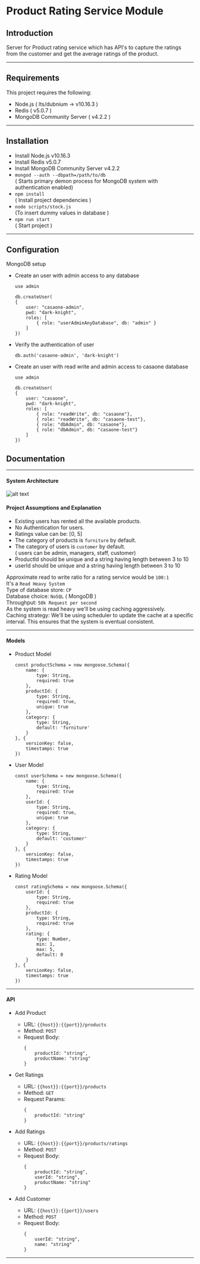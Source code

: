# Product Rating Service Module

## Introduction

Server for Product rating service which has API's to capture the ratings from the customer and get the average ratings of the product.

----
## Requirements

This project requires the following:

* Node.js ( lts/dubnium -> v10.16.3 )
* Redis ( v5.0.7 )
* MongoDB Community Server ( v4.2.2 )

----
## Installation

- Install Node.js v10.16.3
- Install Redis v5.0.7
- Install MongoDB Community Server v4.2.2
- `mongod --auth --dbpath=/path/to/db` <br>( Starts primary demon process for MongoDB system with authentication enabled)
- `npm install` <br> ( Install project dependencies )
- `node scripts/stock.js` <br> (To insert dummy values in database )
- `npm run start` <br> ( Start project )

----
## Configuration

MongoDB setup

- Create an user with admin access to any database
    ```
    use admin

    db.createUser(
    {
        user: "casaone-admin",
        pwd: "dark-knight",
        roles: [
            { role: "userAdminAnyDatabase", db: "admin" }
        ] 
    })
    ```

- Verify the authentication of user
    ```
    db.auth('casaone-admin', 'dark-knight')
    ```

- Create an user with read write and admin access to casaone database
    ```
    use admin

    db.createUser(
    { 
        user: "casaone",
        pwd: "dark-knight",
        roles: [
            { role: "readWrite", db: "casaone"},
            { role: "readWrite", db: "casaone-test"},
            { role: "dbAdmin", db: "casaone"},
            { role: "dbAdmin", db: "casaone-test"}
        ]
    })
    ```

## Documentation

----
#### System Architecture
![alt text](https://raw.githubusercontent.com/itskp/product-rating-service/master/assignment2.png)
#### Project Assumptions and Explanation
- Existing users has rented all the available products.
- No Authentication for users.
- Ratings value can be: [0, 5]
- The category of products is `furniture` by default.
- The category of users  is `customer` by default. <br> ( users can be admin, managers, staff, customer)
- ProductId should be unique and a string having length between 3 to 10
- userId should be unique and a string having length between 3 to 10

Approximate read to write ratio for a rating service would be `100:1` <br>
It's a `Read Heavy System` <br>
Type of database store: `CP` <br>
Database choice: `NoSQL` ( MongoDB ) <br>
Throughput: `50k Request per second` <br>
As the system is read heavy we'll be using caching aggressively.  <br>
Caching strategy: We'll be using scheduler to update the cache at a specific interval. This ensures that the system is eventual consistent.

----
#### Models

- Product Model
    ```
    const productSchema = new mongoose.Schema({
        name: {
            type: String,
            required: true
        },
        productId: {
            type: String,
            required: true,
            unique: true
        },
        category: {
            type: String,
            default: 'furniture'
        }
    }, {
        versionKey: false,
        timestamps: true
    })
    ```

- User Model
    ```
    const userSchema = new mongoose.Schema({
        name: {
            type: String,
            required: true
        },
        userId: {
            type: String,
            required: true,
            unique: true
        },
        category: {
            type: String,
            default: 'customer'
        }
    }, {
        versionKey: false,
        timestamps: true
    })
    ```

- Rating Model
    ```
    const ratingSchema = new mongoose.Schema({
        userId: {
            type: String,
            required: true
        },
        productId: {
            type: String,
            required: true
        },
        rating: {
            type: Number,
            min: 1,
            max: 5,
            default: 0
        }
    }, {
        versionKey: false,
        timestamps: true
    })
    ```

----
#### API

- Add Product
    - URL: `{{host}}:{{port}}/products`
    - Method: `POST`
    - Request Body: 
        ```
        {
            productId: "string",
            productName: "string"
        }
        ```
- Get Ratings
    - URL: `{{host}}:{{port}}/products`
    - Method: `GET`
    - Request Params: 
        ```
        {
            productId: "string"
        }
        ```

- Add Ratings
    - URL: `{{host}}:{{port}}/products/ratings`
    - Method: `POST`
    - Request Body: 
        ```
        {
            productId: "string",
            userId: "string",
            productName: "string"
        }
        ```

- Add Customer
    - URL: `{{host}}:{{port}}/users`
    - Method: `POST`
    - Request Body: 
        ```
        {
            userId: "string",
            name: "string"
        }
        ```

----